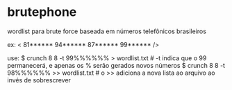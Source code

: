 # brutephone
wordlist para brute force baseada em números telefônicos brasileiros

ex: < 81******
          94******
              87******
                 99******
/>

use:
$ crunch 8 8 -t 99%%%%%% > wordlist.txt    # -t indica que o 99 permanecerá, e apenas os % serão gerados novos números
$ crunch 8 8 -t 98%%%%%% >> wordlist.txt   # o >> adiciona a nova lista ao arquivo ao invés de sobrescrever
